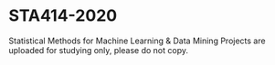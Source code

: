 # STA414-2020
Statistical Methods for Machine Learning &amp; Data Mining
Projects are uploaded for studying only, please do not copy.
